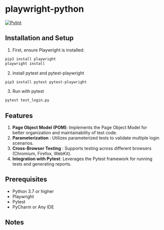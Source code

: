 # playwright-python

[![Pylint](https://github.com/renuka2593/playwright-python/actions/workflows/pylint.yml/badge.svg)](https://github.com/renuka2593/playwright-python/actions/workflows/pylint.yml)

## Installation and Setup

1. First, ensure Playwright is installed:

```bash
pip3 install playwright
playwright install
```

2. Install pytest and pytest-playwright

```bash
pip3 install pytest pytest-playwright
```

3. Run with pytest

```bash
pytest test_login.py
```

## Features

1. **Page Object Model (POM)**: Implements the Page Object Model for better organization and maintainability of test
   code.
2. **Parameterization** : Utilizes parameterized tests to validate multiple login scenarios.
3. **Cross-Browser Testing** : Supports testing across different browsers (Chromium, Firefox, WebKit).
4. **Integration with Pytest**: Leverages the Pytest framework for running tests and generating reports.


## Prerequisites
* Python 3.7 or higher
* Playwright
* Pytest
* PyCharm or Any IDE

## Notes 
